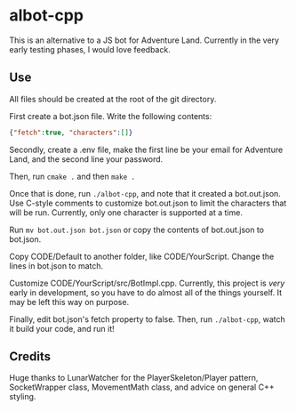# albot-cpp

This is an alternative to a JS bot for Adventure Land. Currently in the very early testing phases, I would love feedback.

## Use

All files should be created at the root of the git directory.

First create a bot.json file. Write the following contents:

```json
{"fetch":true, "characters":[]}
```

Secondly, create a .env file, make the first line be your email for Adventure Land, and the second line your password.

Then, run `cmake .` and then `make .`

Once that is done, run `./albot-cpp`, and note that it created a bot.out.json. Use C-style comments to customize bot.out.json to limit the characters that will be run. Currently, only one character is supported at a time.

Run `mv bot.out.json bot.json` or copy the contents of bot.out.json to bot.json.

Copy CODE/Default to another folder, like CODE/YourScript. Change the lines in bot.json to match.

Customize CODE/YourScript/src/BotImpl.cpp. Currently, this project is *very* early in development, so you have to do almost all of the things yourself. It may be left this way on purpose.

Finally, edit bot.json's fetch property to false. Then, run `./albot-cpp`, watch it build your code, and run it!

## Credits

Huge thanks to LunarWatcher for the PlayerSkeleton/Player pattern, SocketWrapper class, MovementMath class, and advice on general C++ styling.
